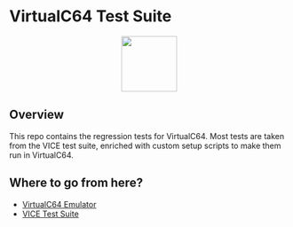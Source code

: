 # VirtualC64 Test Suite

<p align="center">
  <img src="http://www.dirkwhoffmann.de/vAMIGA/pics/vats1.png" height="100">
</p>

## Overview

This repo contains the regression tests for VirtualC64. Most tests are taken from the VICE test suite, enriched with custom setup scripts to make them run in VirtualC64.

## Where to go from here?

- [VirtualC64 Emulator](https://github.com/dirkwhoffmann/virtualC64)
- [VICE Test Suite](https://sourceforge.net/p/vice-emu/code/HEAD/tree/testprogs/)
